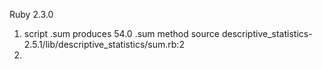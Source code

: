 Ruby 2.3.0

1) script
.sum produces 54.0
.sum method source descriptive_statistics-2.5.1/lib/descriptive_statistics/sum.rb:2
2) 
